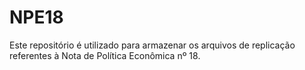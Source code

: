 # NPE18
Este repositório é utilizado para armazenar os arquivos de replicação referentes à Nota de Política Econômica nº 18. 
